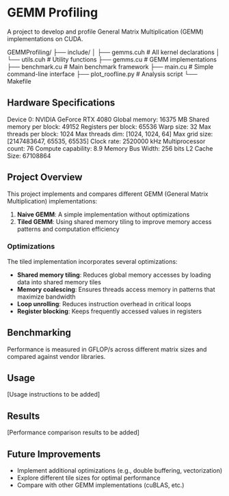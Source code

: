 # GEMM Profiling

A project to develop and profile General Matrix Multiplication (GEMM) implementations on CUDA.

GEMMProfiling/
├── include/
│   ├── gemms.cuh         # All kernel declarations
│   └── utils.cuh         # Utility functions
├── gemms.cu              # GEMM implementations
├── benchmark.cu          # Main benchmark framework
├── main.cu               # Simple command-line interface
├── plot_roofline.py      # Analysis script
└── Makefile

## Hardware Specifications

Device 0: NVIDIA GeForce RTX 4080
  Global memory: 16375 MB
  Shared memory per block: 49152
  Registers per block: 65536
  Warp size: 32
  Max threads per block: 1024
  Max threads dim: [1024, 1024, 64]
  Max grid size: [2147483647, 65535, 65535]
  Clock rate: 2520000 kHz
  Multiprocessor count: 76
  Compute capability: 8.9
  Memory Bus Width: 256 bits
  L2 Cache Size: 67108864

## Project Overview

This project implements and compares different GEMM (General Matrix Multiplication) implementations:

1. **Naive GEMM**: A simple implementation without optimizations
2. **Tiled GEMM**: Using shared memory tiling to improve memory access patterns and computation efficiency

### Optimizations

The tiled implementation incorporates several optimizations:
- **Shared memory tiling**: Reduces global memory accesses by loading data into shared memory tiles
- **Memory coalescing**: Ensures threads access memory in patterns that maximize bandwidth
- **Loop unrolling**: Reduces instruction overhead in critical loops
- **Register blocking**: Keeps frequently accessed values in registers

## Benchmarking

Performance is measured in GFLOP/s across different matrix sizes and compared against vendor libraries.

## Usage

[Usage instructions to be added]

## Results

[Performance comparison results to be added]

## Future Improvements

- Implement additional optimizations (e.g., double buffering, vectorization)
- Explore different tile sizes for optimal performance
- Compare with other GEMM implementations (cuBLAS, etc.)